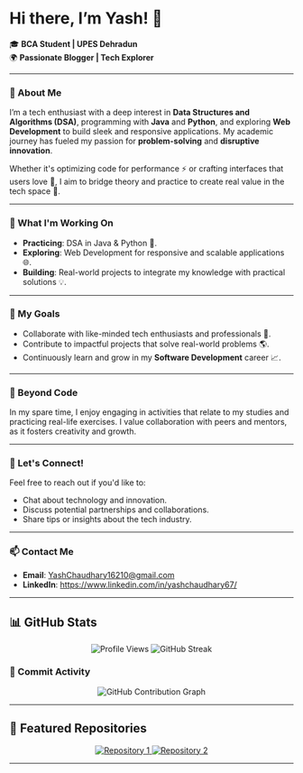 # Hi there, I’m Yash! 👋  
🎓 **BCA Student | UPES Dehradun**  
🌍 **Passionate Blogger | Tech Explorer**  

---

### 🌟 About Me  
I’m a tech enthusiast with a deep interest in **Data Structures and Algorithms (DSA)**, programming with **Java** and **Python**, and exploring **Web Development** to build sleek and responsive applications. My academic journey has fueled my passion for **problem-solving** and **disruptive innovation**.  

Whether it's optimizing code for performance ⚡ or crafting interfaces that users love 💼, I aim to bridge theory and practice to create real value in the tech space 🎯.

---

### 🚀 What I'm Working On  
- **Practicing**: DSA in Java & Python 🐍.  
- **Exploring**: Web Development for responsive and scalable applications 🌐.  
- **Building**: Real-world projects to integrate my knowledge with practical solutions 💡.

---

### 🎯 My Goals  
- Collaborate with like-minded tech enthusiasts and professionals 🤝.  
- Contribute to impactful projects that solve real-world problems 🌎.  
- Continuously learn and grow in my **Software Development** career 📈.  

---

### 🌱 Beyond Code  
In my spare time, I enjoy engaging in activities that relate to my studies and practicing real-life exercises. I value collaboration with peers and mentors, as it fosters creativity and growth.

---

### 💌 Let's Connect!  
Feel free to reach out if you'd like to:  
- Chat about technology and innovation.  
- Discuss potential partnerships and collaborations.  
- Share tips or insights about the tech industry.  

---

### 📫 Contact Me  
- **Email**: YashChaudhary16210@gmail.com
- **LinkedIn**: https://www.linkedin.com/in/yashchaudhary67/

---

## 📊 GitHub Stats  

<p align="center">
  <img src="https://komarev.com/ghpvc/?username=your-username&label=Profile%20Views&color=blue&style=flat" alt="Profile Views" />
  <img src="https://github-readme-streak-stats.herokuapp.com?user=your-username&theme=highcontrast&hide_border=true" alt="GitHub Streak" />
</p>

### 📅 Commit Activity  
<p align="center">
  <img src="https://github-readme-activity-graph.vercel.app/graph?username=your-username&theme=react-dark&hide_border=true&area=true" alt="GitHub Contribution Graph" />
</p>

---

## 📂 Featured Repositories  
<p align="center">
  <a href="https://github.com/your-username/repository-1">
    <img src="https://github-readme-stats.vercel.app/api/pin/?username=your-username&repo=repository-1&theme=radical" alt="Repository 1" />
  </a>
  <a href="https://github.com/your-username/repository-2">
    <img src="https://github-readme-stats.vercel.app/api/pin/?username=your-username&repo=repository-2&theme=radical" alt="Repository 2" />
  </a>
</p>

---
